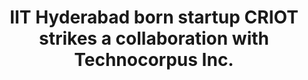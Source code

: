 ---
layout: post
title: IIT Hyderabad born startup CRIOT strikes a collaboration with Technocorpus Inc.
event_date: 25-06-2020
categories: pressrelease
link: Press Release - IIT Hyderabad born startup CRIOT strikes a collaboration with Technocorpus Inc., Japan-25-06-2020.pdf
---